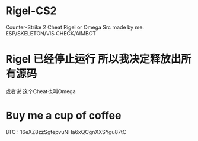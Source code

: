 # Rigel-CS2
Counter-Strike 2 Cheat Rigel or Omega Src made by me. ESP/SKELETON/VIS CHECK/AIMBOT
# Rigel 已经停止运行 所以我决定释放出所有源码
或者说 这个Cheat也叫Omega
# Buy me a cup of coffee
BTC : 16eXZ8zzSgtepvuNHa6xQCgnXXSYgu87tC
